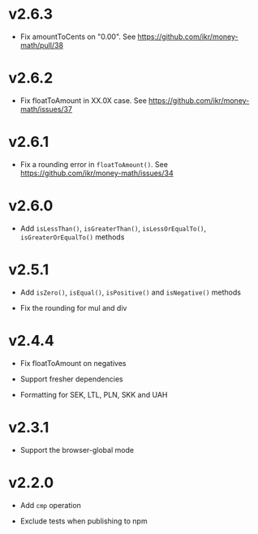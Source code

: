 # v2.6.3

- Fix amountToCents on "0.00". See https://github.com/ikr/money-math/pull/38

# v2.6.2

- Fix floatToAmount in XX.0X case. See https://github.com/ikr/money-math/issues/37

# v2.6.1

- Fix a rounding error in `floatToAmount()`. See https://github.com/ikr/money-math/issues/34

# v2.6.0

+ Add `isLessThan()`, `isGreaterThan()`, `isLessOrEqualTo()`, `isGreaterOrEqualTo()` methods

# v2.5.1

+ Add `isZero()`, `isEqual()`, `isPositive()` and `isNegative()` methods
- Fix the rounding for mul and div

# v2.4.4

- Fix floatToAmount on negatives
* Support fresher dependencies
+ Formatting for SEK, LTL, PLN, SKK and UAH

# v2.3.1

+ Support the browser-global mode

# v2.2.0

+ Add `cmp` operation
- Exclude tests when publishing to npm
